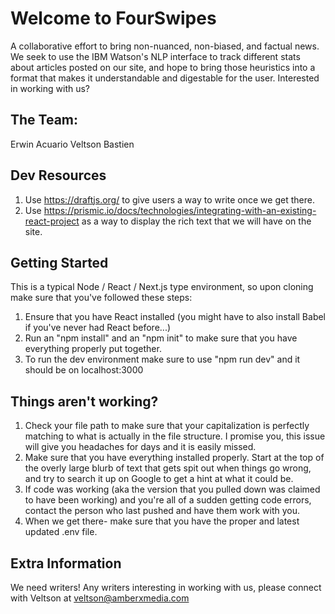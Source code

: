 # Welcome to FourSwipes
A collaborative effort to bring non-nuanced, non-biased, and factual news. We seek to use the IBM Watson's NLP interface to track different stats about articles posted on our site, and hope to bring those heuristics into a format that makes it understandable and digestable for the user. Interested in working with us? 

## The Team: 
Erwin Acuario 
Veltson Bastien

## Dev Resources 
1) Use https://draftjs.org/ to give users a way to write once we get there. 
2) Use https://prismic.io/docs/technologies/integrating-with-an-existing-react-project as a way to display the rich text that we will have on the site. 

## Getting Started 
This is a typical Node / React / Next.js type environment, so upon cloning make sure that you've followed these steps: 
1) Ensure that you have React installed (you might have to also install Babel if you've never had React before...) 
2) Run an "npm install" and an "npm init" to make sure that you have everything properly put together. 
3) To run the dev environment make sure to use "npm run dev" and it should be on localhost:3000

## Things aren't working? 
1) Check your file path to make sure that your capitalization is perfectly matching to what is actually in the file structure. I promise you, this issue will give you headaches for days and it is easily missed. 
2) Make sure that you have everything installed properly. Start at the top of the overly large blurb of text that gets spit out when things go wrong, and try to search it up on Google to get a hint at what it could be. 
3) If code was working (aka the version that you pulled down was claimed to have been working) and you're all of a sudden getting code errors, contact the person who last pushed and have them work with you. 
4) When we get there- make sure that you have the proper and latest updated .env file. 

## Extra Information
We need writers! Any writers interesting in working with us, please connect with Veltson at veltson@amberxmedia.com

